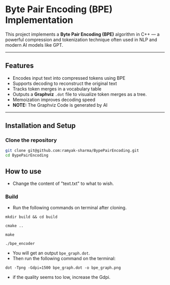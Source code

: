 # Byte Pair Encoding (BPE) Implementation

This project implements a **Byte Pair Encoding (BPE)** algorithm in C++ — a powerful compression and tokenization technique often used in NLP and modern AI models like GPT.

---

## Features
-  Encodes input text into compressed tokens using BPE
-  Supports decoding to reconstruct the original text
-  Tracks token merges in a vocabulary table
-  Outputs a **Graphviz** `.dot` file to visualize token merges as a tree. 
-  Memoization improves decoding speed
-  **NOTE:** The Graphviz Code is generated by AI 
---

## Installation and Setup

### **Clone the repository**
```bash
git clone git@github.com:ramyak-sharma/BypePairEncoding.git
cd BypePairEncoding
```
## How to use
- Change the content of "text.txt" to what to wish.

### Build
- Run the following commands on terminal after cloning.
```
mkdir build && cd build
```
```
cmake ..
```
```
make
```
```
./bpe_encoder
```
- You will get an output `bpe_graph.dot`.
- Then run the following command on the terminal:
```
dot -Tpng -Gdpi=1500 bpe_graph.dot -o bpe_graph.png
```
- if the quality seems too low, increase the Gdpi.
